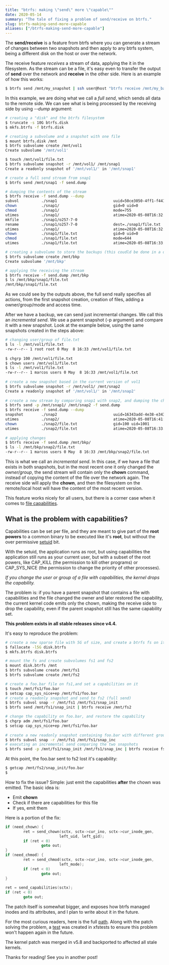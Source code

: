 ```yaml
---
title: "btrfs: making \"send\" more \"capable\""
date: 2020-05-14
summary: "The tale of fixing a problem of send/receive on btrfs."
slug: btrfs-making-send-more-capable
aliases: ["/btrfs-making-send-more-capable"]
---
```


The **send/receive** is a feature from btrfs where you can generate a stream of changes between two snapshots and then apply to any btrfs system, being a different disk on the host or over the network.

The receive feature *receives* a stream of data, applying the it in the filesystem. As the stream can be a file, it's easy even to transfer the output of **send** over the network and **receive** in the other side. Here is an example of how this works:

```sh
$ btrfs send /mnt/my_snapshot | ssh user@host "btrfs receive /mnt/my_backup"
```

In this example, we are doing what we call a *full send*, which sends all data to the remote side. We can see what is being processed by the receiving side by using *\-\-dump* argument:

```sh
# creating a "disk" and the btrfs filesystem
$ truncate -s 10G btrfs.disk
$ mkfs.btrfs -f btrfs.disk

# creating a subvolume and a snapshot with one file
$ mount btrfs.disk /mnt
$ btrfs subvolume create /mnt/vol1
Create subvolume '/mnt/vol1'

$ touch /mnt/vol1/file.txt
$ btrfs subvolume snapshot -r /mnt/vol1/ /mnt/snap1
Create a readonly snapshot of '/mnt/vol1/' in '/mnt/snap1'

# create a full send stream from snap1
$ btrfs send /mnt/snap1 -f send.dump

# dumping the contents of the stream
$ btrfs receive -f send.dump --dump
subvol          ./snap1                         uuid=50ce3050-4ff1-f441-8202-7e49f3ac9657 transid=7
chown           ./snap1/                        gid=0 uid=0
chmod           ./snap1/                        mode=755
utimes          ./snap1/                        atime=2020-05-08T16:32:50-0300 mtime=2020-05-08T16:33:07-0300 ctime=2020-05-08T16:33:07-0300
mkfile          ./snap1/o257-7-0
rename          ./snap1/o257-7-0                dest=./snap1/file.txt
utimes          ./snap1/                        atime=2020-05-08T16:32:50-0300 mtime=2020-05-08T16:33:07-0300 ctime=2020-05-08T16:33:07-0300
chown           ./snap1/file.txt                gid=0 uid=0
chmod           ./snap1/file.txt                mode=644
utimes          ./snap1/file.txt                atime=2020-05-08T16:33:07-0300 mtime=2020-05-08T16:33:07-0300 ctime=2020-05-08T16:33:07-0300

# creating a subvolume to store the backups (this coudld be done in a different disk)
$ btrfs subvolume create /mnt/bkp
Create subvolume '/mnt/bkp'

# applying the receiving the stream
$ btrfs receive -f send.dump /mnt/bkp
$ ls /mnt/bkp/snap1/file.txt
/mnt/bkp/snap1/file.txt
```

As we could see by the outputs above, the full send really specifies all actions, from the first snapshot creation, creation of files, adding a owner/group/mode and access time.

After we have a backup, we can send just incremental changes. We call this an <em>incremental send</em>. We use a parent snapshot (-p argument) and compare it with a new snapshot. Look at the example below, using the same snapshots created in the steps above:

```sh
# changing user/group of file.txt
$ ls -l /mnt/vol1/file.txt                    
-rw-r--r-- 1 root root 0 May  8 16:33 /mnt/vol1/file.txt
                                              
$ chgrp 100 /mnt/vol1/file.txt                
$ chown users /mnt/vol1/file.txt              
$ ls -l /mnt/vol1/file.txt                    
-rw-r--r-- 1 marcos users 0 May  8 16:33 /mnt/vol1/file.txt
                                              
# create a new snapshot based in the current version of vol1
$ btrfs subvolume snapshot -r /mnt/vol1/ /mnt/snap2
Create a readonly snapshot of '/mnt/vol1/' in '/mnt/snap2'
                                              
# create a new stream by comparing snap1 with snap2, and dumping the changes
$ btrfs send -p /mnt/snap1/ /mnt/snap2 -f send.dump
$ btrfs receive -f send.dump --dump           
snapshot        ./snap2                         uuid=16343add-4e38-e343-9af2-f64ff7d4b61d transid=15 parent_uuid=50ce3050-4ff1-f441-8202-7e49f3ac9657 parent_transid=7
utimes          ./snap2/                        atime=2020-05-08T16:41:26-0300 mtime=2020-05-08T16:33:07-0300 ctime=2020-05-08T16:33:07-0300
chown           ./snap2/file.txt                gid=100 uid=1001
utimes          ./snap2/file.txt                atime=2020-05-08T16:33:07-0300 mtime=2020-05-08T16:33:07-0300 ctime=2020-05-08T16:42:06-0300
                                              
# applying changes                            
$ btrfs receive -f send.dump /mnt/bkp/        
$ ls -l /mnt/bkp/snap2/file.txt               
-rw-r--r-- 1 marcos users 0 May  8 16:33 /mnt/bkp/snap2/file.txt
```

This is what we call an *incremental send*. In this case, if we have a file that exists in both snapshots, but in the most recent one it only changed the *owner/group*, the send stream will contain only the **chown** command, instead of copying the content of the file over the network again. The receive side will apply the **chown**, and then the filesystem on the remote/local host will have the content of the most recent version.

This feature works nicely for all users, but there is a corner case when it comes to [file capabilities](http://man7.org/linux/man-pages/man7/capabilities.7.html).

## What is the problem with capabilities?

Capabilities can be set per file, and they are meant to give part of the **root powers** to a common binary to be executed like it's **root**, but without the over permissive [setuid](https://en.wikipedia.org/wiki/Setuid) bit.

With the setuid, the application runs as root, but using capabilities the application still runs as your current user, but with a subset of the root powers, like CAP_KILL (the permission to kill other programs) or CAP_SYS_NICE (the permission to change the priority of other processes).

*If you change the user or group of a file with capabilities, the kernel drops the capability.*

The problem is: if you have a parent snapshot that contains a file with capabilities and the file changed the owner and later restored the capability, the current kernel code emits only the chown, making the receive side to drop the capability, even if the parent snapshot still has the same capability set.

**This problem exists in all stable releases since v4.4.**

It's easy to reproduce the problem:

```sh
# create a new sparse file with 5G of size, and create a btrfs fs on it
$ fallocate -l5G disk.btrfs                                     
$ mkfs.btrfs disk.btrfs                                         

# mount the fs and create subvolumes fs1 and fs2              
$ mount disk.btrfs /mnt                                         
$ btrfs subvolume create /mnt/fs1                               
$ btrfs subvolume create /mnt/fs2                               

# create a foo.bar file on fs1,and set a capabilities on it
$ touch /mnt/fs1/foo.bar                                        
$ setcap cap_sys_nice+ep /mnt/fs1/foo.bar                       
# create a readonly snapshot and send to fs2 (full send)   
$ btrfs subvol snap -r /mnt/fs1 /mnt/fs1/snap_init              
$ btrfs send /mnt/fs1/snap_init | btrfs receive /mnt/fs2        

# change the capability on foo.bar, and restore the capability
$ chgrp adm /mnt/fs1/foo.bar                                    
$ setcap cap_sys_nice+ep /mnt/fs1/foo.bar                       
                                                              
# create a new readonly snapshot containing foo.bar with different group
$ btrfs subvol snap -r /mnt/fs1 /mnt/fs1/snap_inc               
# executing an incremental send comparing the two snapshots
$ btrfs send -p /mnt/fs1/snap_init /mnt/fs1/snap_inc | btrfs receive fs2
```

At this point, the foo.bar sent to fs2 lost it's capability:

```sh
$ getcap /mnt/fs2/snap_init/foo.bar 
$
```

How to fix the issue? Simple: just emit the capabilities **after** the chown was emitted. The basic idea is:
* Emit **chown**
* Check if there are capabilities for this file
* If yes, emit them

Here is a portion of the fix:

```c
if (need_chown) {
        ret = send_chown(sctx, sctx->cur_ino, sctx->cur_inode_gen,
                        left_uid, left_gid); 
        if (ret < 0)          
                goto out;        
}               
if (need_chmod) {    
        ret = send_chmod(sctx, sctx->cur_ino, sctx->cur_inode_gen,
                        left_mode);
        if (ret < 0)          
                goto out;        
}               
                
ret = send_capabilities(sctx);   
if (ret < 0) 
        goto out;
```

The patch itself is somewhat bigger, and exposes how btrfs managed inodes and its attributes, and I plan to write about it in the future.

For the most curious readers, here is the full [path](https://git.kernel.org/pub/scm/linux/kernel/git/torvalds/linux.git/commit/?id=89efda52e6b6930f80f5adda9c3c9edfb1397191). Along with the patch solving the problem, a [test](https://git.kernel.org/pub/scm/fs/xfs/xfstests-dev.git/commit/?id=a1c25b75b456880f64ab30ced0892f7603e4bb3c) was created in xfstests to ensure this problem won't happen again in the future.

The kernel patch was merged in v5.8 and backported to affected all stale kernels.

Thanks for reading! See you in another post!
